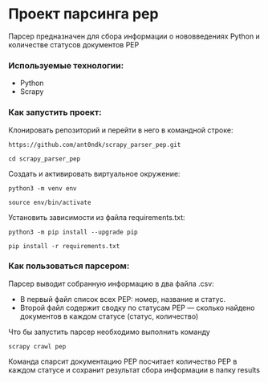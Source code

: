 # Проект парсинга pep
Парсер предназначен для сбора информации о нововведениях Python и
количестве статусов документов PEP

### Используемые технологии:
+ Python
+ Scrapy

### Как запустить проект:

Клонировать репозиторий и перейти в него в командной строке:
```
https://github.com/ant0ndk/scrapy_parser_pep.git
```
```
cd scrapy_parser_pep
```

Cоздать и активировать виртуальное окружение:

```
python3 -m venv env
```
```
source env/bin/activate
```

Установить зависимости из файла requirements.txt:

```
python3 -m pip install --upgrade pip
```
```
pip install -r requirements.txt
```

### Как пользоваться парсером:

Парсер выводит собранную информацию в два файла .csv:
+ В первый файл список всех PEP: номер, название и статус.
+ Второй файл содержит сводку по статусам PEP — сколько найдено документов в каждом статусе (статус, количество)

Что бы запустить парсер необходимо выполнить команду

```
scrapy crawl pep 
```
Команда спарсит документацию PEP посчитает количество PEP в каждом
статусе и сохранит результат сбора информации в папку results
